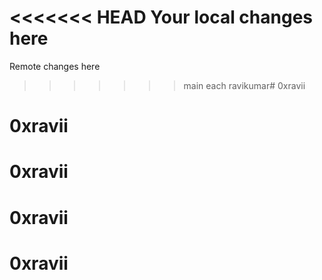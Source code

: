 <<<<<<< HEAD
Your local changes here
=======
Remote changes here
>>>>>>> main
each ravikumar# 0xravii
# 0xravii
# 0xravii
# 0xravii
# 0xravii
